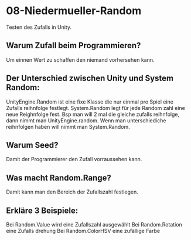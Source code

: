 # 08-Niedermueller-Random
Testen des Zufalls in Unity.

## Warum Zufall beim Programmieren?
  Um einnen Wert zu schaffen den niemand vorhersehen kann.
  
## Der Unterschied zwischen Unity und System Random:
  UnityEngine.Random ist eine fixe Klasse die nur einmal pro Spiel eine Zufalls reihnfolge festlegt. System.Random legt für jede Random zahl eine neue Reighnfolge fest. Bsp man will 2 mal die gleiche zufalls reihnfolge, dann nimmt man UnityEngine.random. Wenn man unterschiediche reihnfolgen haben will nimmt man System.Random.
 
## Warum Seed?
  Damit der Programmierer den Zufall vorraussehen kann.

## Was macht Random.Range?
  Damit kann man den Bereich der Zufallszahl festlegen.
  
## Erkläre 3 Beispiele:
  Bei Random.Value wird eine Zufallszahl ausgewählt
  Bei Random.Rotation eine Zufalls drehung
  Bei Random.ColorHSV eine zufällige Farbe
